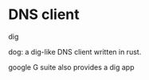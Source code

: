 # DNS client

dig

dog:
a dig-like DNS client written in rust.

google G suite also provides a dig app
